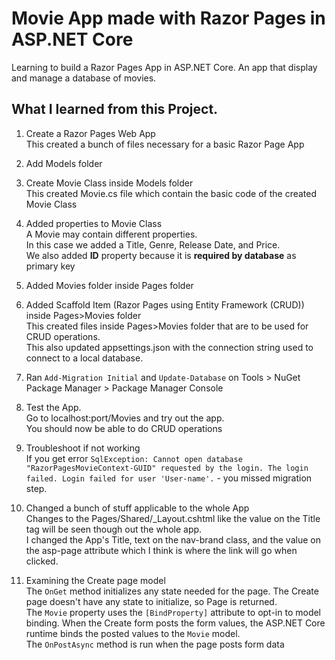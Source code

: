# Movie App made with Razor Pages in ASP.NET Core
Learning to build a Razor Pages App in ASP.NET Core. An app that display and manage a database of movies.

## What I learned from this Project.
1. Create a Razor Pages Web App  
This created a bunch of files necessary for a basic Razor Page App

2. Add Models folder
3. Create Movie Class inside Models folder  
This created Movie.cs file which contain the basic code of the created Movie Class

4. Added properties to Movie Class  
A Movie may contain different properties.  
In this case we added a Title, Genre, Release Date, and Price.  
We also added **ID** property because it is **required by database** as primary key

5. Added Movies folder inside Pages folder

6. Added Scaffold Item \(Razor Pages using Entity Framework \(CRUD\)\) inside Pages>Movies folder  
This created files inside Pages>Movies folder that are to be used for CRUD operations.  
This also updated appsettings.json with the connection string used to connect to a local database.

7. Ran `Add-Migration Initial` and `Update-Database` on Tools > NuGet Package Manager > Package Manager Console

8. Test the App.  
Go to localhost:port/Movies and try out the app.  
You should now be able to do CRUD operations

9. Troubleshoot if not working  
If you get error `SqlException: Cannot open database "RazorPagesMovieContext-GUID" requested by the login. The login failed.
Login failed for user 'User-name'.` - you missed migration step.

10. Changed a bunch of stuff applicable to the whole App  
Changes to the Pages/Shared/_Layout.cshtml like the value on the Title tag will be seen though out the whole app.  
I changed the App's Title, text on the nav-brand class, and the value on the asp-page attribute which I think is where the link will go when clicked.

11. Examining the Create page model  
The `OnGet` method initializes any state needed for the page. The Create page doesn't have any state to initialize, so Page is returned.  
The `Movie` property  uses the `[BindProperty]` attribute to opt-in to model binding. When the Create form posts the form values, the ASP.NET Core runtime binds the posted values to the `Movie` model.  
The `OnPostAsync` method is run when the page posts form data